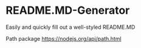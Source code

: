 # README.MD-Generator
Easily and quickly fill out a well-styled README.MD


Path package
https://nodejs.org/api/path.html
